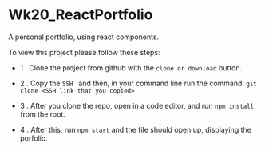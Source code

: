 # Wk20_ReactPortfolio
A personal portfolio, using react components.

To view this project please follow these steps:

* 1 . Clone the project from github with the  `clone or download` button.

* 2 . Copy the `SSH ` and then, in your command line run the command: `git clone <SSH link that you copied>`

* 3 . After you clone the repo, open in a code editor, and run `npm install` from the root.

* 4 . After this, run `npm start` and the file should open up, displaying the porfolio.

